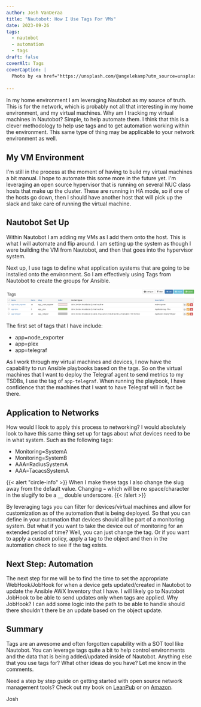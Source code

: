 ```yaml
---
author: Josh VanDeraa
title: "Nautobot: How I Use Tags For VMs"
date: 2023-09-26
tags:
  - nautobot
  - automation
  - tags
draft: false
coverAlt: Tags
coverCaption: |
  Photo by <a href="https://unsplash.com/@angelekamp?utm_source=unsplash&utm_medium=referral&utm_content=creditCopyText">Angèle Kamp</a> on <a href="https://unsplash.com/photos/KaeaUITiWnc?utm_source=unsplash&utm_medium=referral&utm_content=creditCopyText">Unsplash</a>
  
---
```


In my home environment I am leveraging Nautobot as my source of truth. This is for the network, which is probably not all that interesting in my home environment, and my virtual machines. Why am I tracking my virtual machines in Nautobot? Simple, to help automate them. I think that this is a clever methodology to help use tags and to get automation working within the environment. This same type of thing may be applicable to your network environment as well.

## My VM Environment

I'm still in the process at the moment of having to build my virtual machines a bit manual. I hope to automate this some more in the future yet. I'm leveraging an open source hypervisor that is running on several NUC class hosts that make up the cluster. These are running in HA mode, so if one of the hosts go down, then I should have another host that will pick up the slack and take care of running the virtual machine.

## Nautobot Set Up

Within Nautobot I am adding my VMs as I add them onto the host. This is what I will automate and flip around. I am setting up the system as though I were building the VM from Nautobot, and then that goes into the hypervisor system.

Next up, I use tags to define what application systems that are going to be installed onto the environment. So I am effectively using Tags from Nautobot to create the groups for Ansible. 

![My Tags in Nautobot](my_tags.png)

The first set of tags that I have include:

- app=node_exporter
- app=plex
- app=telegraf

As I work through my virtual machines and devices, I now have the capability to run Ansible playbooks based on the tags. So on the virtual machines that I want to deploy the Telegraf agent to send metrics to my TSDBs, I use the tag of `app-telegraf`. When running the playbook, I have confidence that the machines that I want to have Telegraf will in fact be there.

## Application to Networks

How would I look to apply this process to networking? I would absolutely look to have this same thing set up for tags about what devices need to be in what system. Such as the following tags:

* Monitoring=SystemA
* Monitoring=SystemB
* AAA=RadiusSystemA
* AAA=TacacsSystemA

{{< alert "circle-info" >}}
When I make these tags I also change the slug away from the default value. Changing `=` which will be no space/character in the slugify to be a `__` double underscore.
{{< /alert >}}

By leveraging tags you can filter for devices/virtual machines and allow for customization as of the automation that is being deployed. So that you can define in your automation that devices should all be part of a monitoring system. But what if you want to take the device out of monitoring for an extended period of time? Well, you can just change the tag. Or if you want to apply a custom policy, apply a tag to the object and then in the automation check to see if the tag exists.

## Next Step: Automation

The next step for me will be to find the time to set the appropriate WebHook/JobHook for when a device gets updated/created in Nautobot to update the Ansible AWX Inventory that I have. I will likely go to Nautobot JobHook to be able to send updates only when tags are applied. Why JobHook? I can add some logic into the path to be able to handle should there shouldn't there be an update based on the object update.

## Summary

Tags are an awesome and often forgotten capability with a SOT tool like Nautobot. You can leverage tags quite a bit to help control environments and the data that is being added/updated inside of Nautobot. Anything else that you use tags for? What other ideas do you have? Let me know in the comments.

Need a step by step guide on getting started with open source network management tools? Check out my book on [LeanPub](https://leanpub.com/opensourcenetworkmanagement) or on [Amazon](https://amzn.to/45kVu40).

Josh